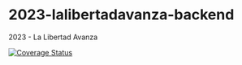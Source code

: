 # 2023-lalibertadavanza-backend
2023 - La Libertad Avanza

[![Coverage Status](https://coveralls.io/repos/github/uca-pid/2023-lalibertadavanza/badge.svg?branch=main)](https://coveralls.io/github/uca-pid/2023-lalibertadavanza?branch=main)